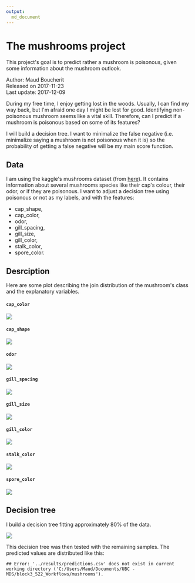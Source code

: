 ```yaml
---
output:
  md_document
---
```




# The mushrooms project

This project's goal is to predict rather a mushroom is poisonous, given some information about the mushroom outlook.

Author: Maud Boucherit   
Released on 2017-11-23   
Last update: 2017-12-09   

During my free time, I enjoy getting lost in the woods. Usually, I can find my way back, but I'm afraid one day I might be lost for good. Identifying non-poisonous mushroom seems like a vital skill. Therefore, can I predict if a mushroom is poisonous based on some of its features?

I will build a decision tree. I want to minimalize the false negative (i.e. minimalize saying a mushroom is not poisonous when it is) so the probability of getting a false negative will be my main score function.


## Data

I am using the kaggle's mushrooms dataset (from [here](https://www.kaggle.com/uciml/mushroom-classification)). It contains information about several mushrooms species like their cap's colour, their odor, or if they are poisonous. I want to adjust a decision tree using poisonous or not as my labels, and with the features:   
- cap_shape,   
- cap_color,   
- odor,   
- gill_spacing,   
- gill_size,   
- gill_color,   
- stalk_color,   
- spore_color.   

## Desrciption

Here are some plot describing the join distribution of the mushroom's class and the explanatory variables.  

#### `cap_color`

![](../results/figures/cap_color.png)

#### `cap_shape`

![](../results/figures/cap_shape.png)

#### `odor`

![](../results/figures/odor.png)

#### `gill_spacing`

![](../results/figures/gill_spacing.png)

#### `gill_size`

![](../results/figures/gill_size.png)

#### `gill_color`

![](../results/figures/gill_color.png)

#### `stalk_color`

![](../results/figures/stalk_color.png)

#### `spore_color`

![](../results/figures/spore_color.png)

## Decision tree

I build a decision tree fitting approximately 80% of the data.

![](../results/tree.png)

This decision tree was then tested with the remaining samples. The predicted values are distributed like this:


```
## Error: '../results/predictions.csv' does not exist in current working directory ('C:/Users/Maud/Documents/UBC - MDS/block3_522_Workflows/mushrooms').
```
